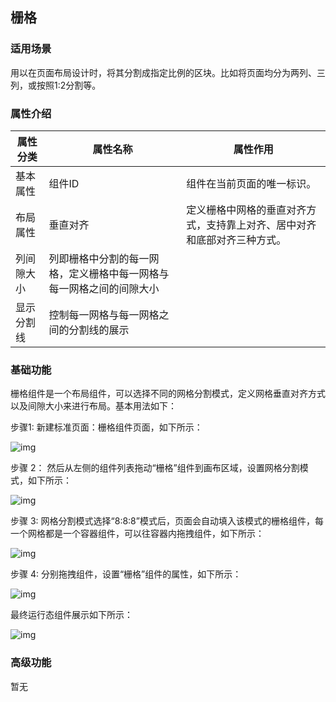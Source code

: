 ## **栅格**

### **适用场景**

用以在页面布局设计时，将其分割成指定比例的区块。比如将页面均分为两列、三列，或按照1:2分割等。

### **属性介绍**

| 属性分类     | 属性名称                                                     | 属性作用                                                      |
| -------------| ------------------------------------------------------------ | --------------------------------------------------------------|
| 基本属性     | 组件ID                                                       | 组件在当前页面的唯一标识。                                      |
| 布局属性     | 垂直对齐                                                     | 定义栅格中网格的垂直对齐方式，支持靠上对齐、居中对齐和底部对齐三种方式。  |
| 列间隙大小   | 列即栅格中分割的每一网格，定义栅格中每一网格与每一网格之间的间隙大小 |                                                               |
| 显示分割线   | 控制每一网格与每一网格之间的分割线的展示                     |                                                               |



### **基础功能**

栅格组件是一个布局组件，可以选择不同的网格分割模式，定义网格垂直对齐方式以及间隙大小来进行布局。基本用法如下：

步骤1: 新建标准页面：栅格组件页面，如下所示：

![img](https://main.qcloudimg.com/raw/a201aa4560dac467c2f742c43de7b4bc.png)

步骤 2： 然后从左侧的组件列表拖动“栅格”组件到画布区域，设置网格分割模式，如下所示：

![img](https://main.qcloudimg.com/raw/70c3206abf731943c38c3e65305ae453.png)

步骤 3: 网格分割模式选择“8:8:8”模式后，页面会自动填入该模式的栅格组件，每一个网格都是一个容器组件，可以往容器内拖拽组件，如下所示：

![img](https://main.qcloudimg.com/raw/89000d503b4faf5ce11b4ca5f3be61ce.png)

步骤 4: 分别拖拽组件，设置“栅格”组件的属性，如下所示：

![img](https://main.qcloudimg.com/raw/6bde9c1504cfcc014284718f00101fb5.png)

最终运行态组件展示如下所示：

![img](https://main.qcloudimg.com/raw/9a6e7ce892f4ab1b42a10c1e2cb37819.png)

### **高级功能**

暂无
